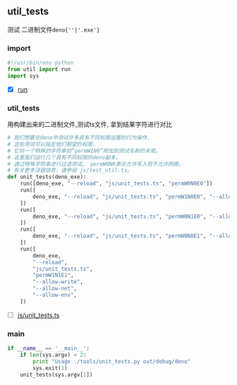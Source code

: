## util_tests

测试 二进制文件`deno{''|'.exe'}`

### import
``` py
#!/usr/bin/env python
from util import run
import sys

```

- [x] [run](./util.md#run)

### util_tests

用构建出来的二进制文件,测试ts文件, 拿到结果字符进行对比

```py
# 我们想要在deno中测试许多具有不同权限设置的行为操作.
# 这些测试可以指定他们期望的权限，
# 它将一个特殊的字符串如“permW1N0”附加到测试名称的末尾。
# 这里我们运行几个具有不同权限的deno副本，
# 通过特殊字符串进行过滤测试。 permW0N0表示允许写入但不允许网络。
# 有关更多详细信息，请参阅 js/test_util.ts。
def unit_tests(deno_exe):
    run([deno_exe, "--reload", "js/unit_tests.ts", "permW0N0E0"])
    run([
        deno_exe, "--reload", "js/unit_tests.ts", "permW1N0E0", "--allow-write"
    ])
    run([
        deno_exe, "--reload", "js/unit_tests.ts", "permW0N1E0", "--allow-net"
    ])
    run([
        deno_exe, "--reload", "js/unit_tests.ts", "permW0N0E1", "--allow-env"
    ])
    run([
        deno_exe,
        "--reload",
        "js/unit_tests.ts",
        "permW1N1E1",
        "--allow-write",
        "--allow-net",
        "--allow-env",
    ])

```

- [ ] [js/unit_tests.ts](./js/unit_tests.md)

### __main__

```py
if __name__ == '__main__':
    if len(sys.argv) < 2:
        print "Usage ./tools/unit_tests.py out/debug/deno"
        sys.exit(1)
    unit_tests(sys.argv[1])
```